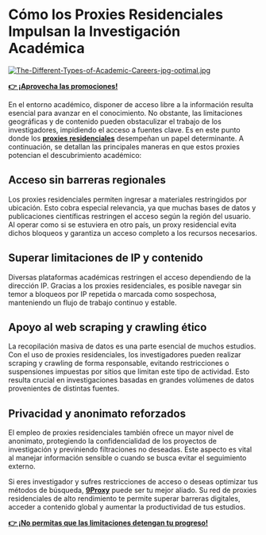 # Cómo los Proxies Residenciales Impulsan la Investigación Académica  

[![The-Different-Types-of-Academic-Careers-jpg-optimal.jpg](https://i.postimg.cc/brsYrXGD/The-Different-Types-of-Academic-Careers-jpg-optimal.jpg)](https://postimg.cc/jnYY3F4t)

**[👉 ¡Aprovecha las promociones!](https://the9proxy.short.gy/github-pricing-sophie89)**

En el entorno académico, disponer de acceso libre a la información resulta esencial para avanzar en el conocimiento. No obstante, las limitaciones geográficas y de contenido pueden obstaculizar el trabajo de los investigadores, impidiendo el acceso a fuentes clave. Es en este punto donde los **[proxies residenciales](https://the9proxy.short.gy/github-homepage-sophie89)** desempeñan un papel determinante. A continuación, se detallan las principales maneras en que estos proxies potencian el descubrimiento académico:

## Acceso sin barreras regionales  
Los proxies residenciales permiten ingresar a materiales restringidos por ubicación. Esto cobra especial relevancia, ya que muchas bases de datos y publicaciones científicas restringen el acceso según la región del usuario. Al operar como si se estuviera en otro país, un proxy residencial evita dichos bloqueos y garantiza un acceso completo a los recursos necesarios.

## Superar limitaciones de IP y contenido  
Diversas plataformas académicas restringen el acceso dependiendo de la dirección IP. Gracias a los proxies residenciales, es posible navegar sin temor a bloqueos por IP repetida o marcada como sospechosa, manteniendo un flujo de trabajo continuo y estable.

## Apoyo al web scraping y crawling ético  
La recopilación masiva de datos es una parte esencial de muchos estudios. Con el uso de proxies residenciales, los investigadores pueden realizar scraping y crawling de forma responsable, evitando restricciones o suspensiones impuestas por sitios que limitan este tipo de actividad. Esto resulta crucial en investigaciones basadas en grandes volúmenes de datos provenientes de distintas fuentes.

## Privacidad y anonimato reforzados  
El empleo de proxies residenciales también ofrece un mayor nivel de anonimato, protegiendo la confidencialidad de los proyectos de investigación y previniendo filtraciones no deseadas. Este aspecto es vital al manejar información sensible o cuando se busca evitar el seguimiento externo.

Si eres investigador y sufres restricciones de acceso o deseas optimizar tus métodos de búsqueda, **[9Proxy](https://the9proxy.short.gy/github-homepage-sophie89)** puede ser tu mejor aliado. Su red de proxies residenciales de alto rendimiento te permite superar barreras digitales, acceder a contenido global y aumentar la productividad de tus estudios.

**[👉 ¡No permitas que las limitaciones detengan tu progreso!](https://the9proxy.short.gy/github-pricing-sophie89)**

